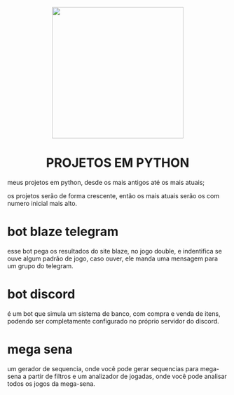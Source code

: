 <p align='center'><img src='https://user-images.githubusercontent.com/59841892/166122924-66d1cdf0-085c-4a7b-ab79-87e566c1051d.png' height="300" width="300"></p>
<h1 align="center"> PROJETOS EM PYTHON </h1>

meus projetos em python, desde os mais antigos até os mais atuais;

os projetos serão de forma crescente, então os mais atuais serão os com numero inicial mais alto.

# bot blaze telegram

esse bot pega os resultados do site blaze, no jogo double, e indentifica se ouve algum padrão de jogo, caso ouver, ele manda uma mensagem para um grupo do telegram.

# bot discord

é um bot que simula um sistema de banco, com compra e venda de itens, podendo ser completamente configurado no próprio servidor do discord.

# mega sena

um gerador de sequencia, onde você pode gerar sequencias para mega-sena a partir de filtros e um analizador de jogadas, onde você pode analisar todos os jogos da mega-sena.
